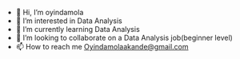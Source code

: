 - 👋 Hi, I’m oyindamola
- 👀 I’m interested in Data Analysis
- 🌱 I’m currently learning Data Analysis
- 💞️ I’m looking to collaborate on a Data Analysis job(beginner level)
- 📫 How to reach me Oyindamolaakande@gmail.com

<!---
oyindamolaakande/oyindamolaakande is a ✨ special ✨ repository because its `README.md` (this file) appears on your GitHub profile.
You can click the Preview link to take a look at your changes.
--->
